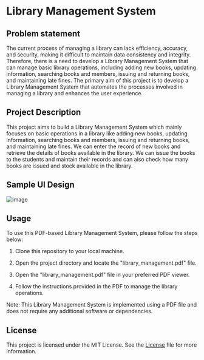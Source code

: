 # Library Management System

## Problem statement

The current process of managing a library can lack efficiency, accuracy, and security, making it difficult to maintain data consistency and integrity. Therefore, there is a need to develop a Library Management System that can manage basic library operations, including adding new books, updating information, searching books and members, issuing and returning books, and maintaining late fines. The primary aim of this project is to develop a Library Management System that automates the processes involved in managing a library and enhances the user experience.


## Project Description

This project aims to build a Library Management System which mainly focuses on basic operations in a library like adding new books, updating information, searching books and members, issuing and returning books, and maintaining late fines. We can enter the record of new books and retrieve the details of books available in the library. We can issue the books to the students and maintain their records and can also check how many books are issued and stock available in the library.


## Sample UI Design

![image](https://user-images.githubusercontent.com/93007427/233939612-f5a8fc89-382a-444f-8d1c-1e570929403b.png)


## Usage
To use this PDF-based Library Management System, please follow the steps below:

1. Clone this repository to your local machine.

2. Open the project directory and locate the "library_management.pdf" file.

3. Open the "library_management.pdf" file in your preferred PDF viewer.

4. Follow the instructions provided in the PDF to manage the library operations.


Note: This Library Management System is implemented using a PDF file and does not require any additional software or dependencies.


## License
This project is licensed under the MIT License. See the [License](https://github.com/ParthG26/Library-Management-System-SEPM/blob/main/LICENSE)
 file for more information.
